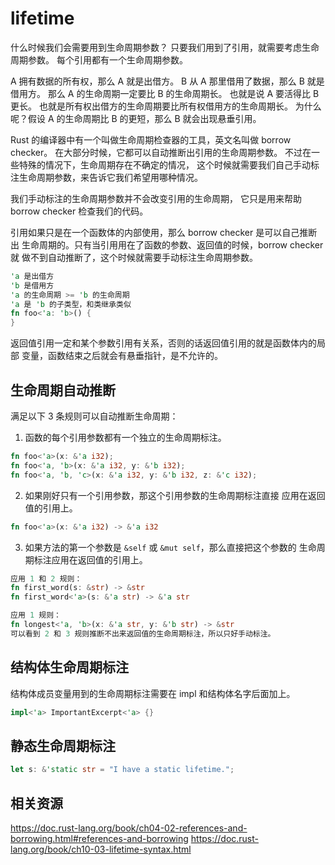 # lifetime

什么时候我们会需要用到生命周期参数？
只要我们用到了引用，就需要考虑生命周期参数。
每个引用都有一个生命周期参数。

A 拥有数据的所有权，那么 A 就是出借方。
B 从 A 那里借用了数据，那么 B 就是借用方。
那么 A 的生命周期一定要比 B 的生命周期长。
也就是说 A 要活得比 B 更长。
也就是所有权出借方的生命周期要比所有权借用方的生命周期长。
为什么呢？假设 A 的生命周期比 B 的更短，那么 B 就会出现悬垂引用。

Rust 的编译器中有一个叫做生命周期检查器的工具，英文名叫做 borrow checker。
在大部分时候，它都可以自动推断出引用的生命周期参数。
不过在一些特殊的情况下，生命周期存在不确定的情况，
这个时候就需要我们自己手动标注生命周期参数，来告诉它我们希望用哪种情况。

我们手动标注的生命周期参数并不会改变引用的生命周期，
它只是用来帮助 borrow checker 检查我们的代码。

引用如果只是在一个函数体的内部使用，那么 borrow checker 是可以自己推断出
生命周期的。只有当引用用在了函数的参数、返回值的时候，borrow checker 就
做不到自动推断了，这个时候就需要手动标注生命周期参数。

```rust
'a 是出借方
'b 是借用方
'a 的生命周期 >= 'b 的生命周期
'a 是 'b 的子类型，和类继承类似
fn foo<'a: 'b>() {
}
```

返回值引用一定和某个参数引用有关系，否则的话返回值引用的就是函数体内的局部
变量，函数结束之后就会有悬垂指针，是不允许的。

## 生命周期自动推断

满足以下 3 条规则可以自动推断生命周期：

1. 函数的每个引用参数都有一个独立的生命周期标注。

```rust
fn foo<'a>(x: &'a i32);
fn foo<'a, 'b>(x: &'a i32, y: &'b i32);
fn foo<'a, 'b, 'c>(x: &'a i32, y: &'b i32, z: &'c i32);
```

2. 如果刚好只有一个引用参数，那这个引用参数的生命周期标注直接
  应用在返回值的引用上。

```rust
fn foo<'a>(x: &'a i32) -> &'a i32
```

3. 如果方法的第一个参数是 `&self` 或 `&mut self`，那么直接把这个参数的
  生命周期标注应用在返回值的引用上。


```rust
应用 1 和 2 规则：
fn first_word(s: &str) -> &str
fn first_word<'a>(s: &'a str) -> &'a str
```

```rust
应用 1 规则：
fn longest<'a, 'b>(x: &'a str, y: &'b str) -> &str
可以看到 2 和 3 规则推断不出来返回值的生命周期标注，所以只好手动标注。
```

## 结构体生命周期标注

结构体成员变量用到的生命周期标注需要在 impl 和结构体名字后面加上。

```rust
impl<'a> ImportantExcerpt<'a> {}
```

## 静态生命周期标注

```rust
let s: &'static str = "I have a static lifetime.";
```

## 相关资源

https://doc.rust-lang.org/book/ch04-02-references-and-borrowing.html#references-and-borrowing
https://doc.rust-lang.org/book/ch10-03-lifetime-syntax.html

